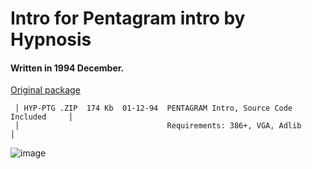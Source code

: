 # Intro for Pentagram intro by Hypnosis

#### Written in 1994 December.

[Original package](https://defacto2.net/f/af2042a)

```
 │ HYP-PTG .ZIP  174 Kb  01-12-94  PENTAGRAM Intro, Source Code Included     │
 │                                 Requirements: 386+, VGA, Adlib            │
```

![image](https://user-images.githubusercontent.com/513842/170911860-4644dc1c-fd8d-4663-9e93-a9f3ad3c6a3f.png)
